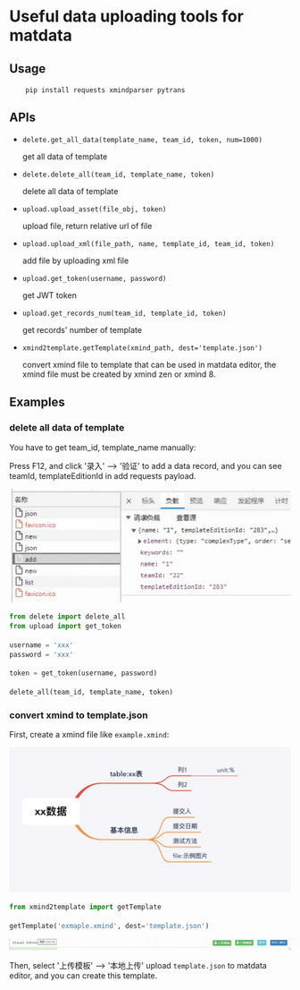 # Useful data uploading tools for matdata

## Usage

```shell
    pip install requests xmindparser pytrans
```

## APIs

- `delete.get_all_data(template_name, team_id, token, num=1000)`

    get all data of template

- `delete.delete_all(team_id, template_name, token)`

    delete all data of template

- `upload.upload_asset(file_obj, token)`

    upload file, return relative url of file

- `upload.upload_xml(file_path, name, template_id, team_id, token)`

    add file by uploading xml file

- `upload.get_token(username, password)`

    get JWT token
  
- `upload.get_records_num(team_id, template_id, token)`

    get records' number of template

- `xmind2template.getTemplate(xmind_path, dest='template.json')`

    convert xmind file to template that can be used in matdata editor, the xmind file must be created by xmind zen or xmind 8.

## Examples

### delete all data of template

You have to get team_id, template_name manually:

Press F12, and click '录入' --> '验证' to add a data record, and you can see teamId, templateEditionId in add requests payload.

![](https://raw.githubusercontent.com/baichen99/pics/master/img/Screen%20Shot%202022-06-09%20at%2010.52.32.png)

```python
from delete import delete_all
from upload import get_token

username = 'xxx'
password = 'xxx'

token = get_token(username, password)

delete_all(team_id, template_name, token)

```

### convert xmind to template.json

First, create a xmind file like `example.xmind`:

![](https://raw.githubusercontent.com/baichen99/pics/master/img/Screen%20Shot%202022-06-09%20at%2010.44.42.png)

```python
from xmind2template import getTemplate

getTemplate('exmaple.xmind', dest='template.json')
```
![](https://raw.githubusercontent.com/baichen99/pics/master/img/Screen%20Shot%202022-06-09%20at%2010.46.09.png)

Then, select '上传模板' --> '本地上传' upload `template.json` to matdata editor, and you can create this template.